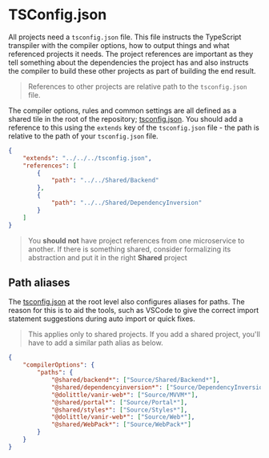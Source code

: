 # TSConfig.json

All projects need a `tsconfig.json` file. This file instructs the TypeScript transpiler with the compiler options, how to output things
and what referenced projects it needs. The project references are important as they tell something about the dependencies the project
has and also instructs the compiler to build these other projects as part of building the end result.

> References to other projects are relative path to the `tsconfig.json` file.

The compiler options, rules and common settings are all defined as a shared tile in the root of the repository; [tsconfig.json](../tsconfig.json).
You should add a reference to this using the `extends` key of the `tsconfig.json` file - the path is relative to the path of your `tsconfig.json`
file.

```json
{
    "extends": "../../../tsconfig.json",
    "references": [
        {
            "path": "../../Shared/Backend"
        },
        {
            "path": "../../Shared/DependencyInversion"
        }
    ]
}
```

> You **should not** have project references from one microservice to another.
> If there is something shared, consider formalizing its abstraction and put it in the right **Shared** project

## Path aliases

The [tsconfig.json](../tsconfig.json) at the root level also configures aliases for paths. The reason for this is to aid the tools, such as VSCode
to give the correct import statement suggestions during auto import or quick fixes.

> This applies only to shared projects. If you add a shared project, you'll have to add a similar path alias as below.

```json
{
    "compilerOptions": {
        "paths": {
            "@shared/backend*": ["Source/Shared/Backend*"],
            "@shared/dependencyinversion*": ["Source/DependencyInversion*"],
            "@dolittle/vanir-web*": ["Source/MVVM*"],
            "@shared/portal*": ["Source/Portal*"],
            "@shared/styles*": ["Source/Styles*"],
            "@dolittle/vanir-web*": ["Source/Web*"],
            "@shared/WebPack*": ["Source/WebPack*"]
        }
    }
}
```

